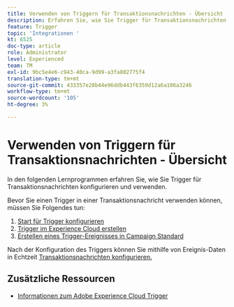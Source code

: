 ```yaml
---
title: Verwenden von Triggern für Transaktionsnachrichten - Übersicht
description: Erfahren Sie, wie Sie Trigger für Transaktionsnachrichten konfigurieren und verwenden.
feature: Trigger
topic: 'Integrationen '
kt: 6525
doc-type: article
role: Administrator
level: Experienced
team: TM
exl-id: 9bc5e4e6-c943-40ca-9d99-a3fa802775f4
translation-type: tm+mt
source-git-commit: 433357e28b44e96ddb443f6359d12a6a106a3246
workflow-type: tm+mt
source-wordcount: '105'
ht-degree: 3%

---
```


# Verwenden von Triggern für Transaktionsnachrichten - Übersicht

In den folgenden Lernprogrammen erfahren Sie, wie Sie Trigger für Transaktionsnachrichten konfigurieren und verwenden.

Bevor Sie einen Trigger in einer Transaktionsnachricht verwenden können, müssen Sie Folgendes tun:

1. [Start für Trigger konfigurieren](/help/integrations/configure-launch-for-triggers.md)
2. [Trigger im Experience Cloud erstellen](/help/integrations/create-a-trigger-in-experience-cloud.md)
3. [Erstellen eines Trigger-Ereignisses in Campaign Standard](/help/integrations/create-a-trigger-event.md)

Nach der Konfiguration des Triggers können Sie mithilfe von Ereignis-Daten in Echtzeit [Transaktionsnachrichten konfigurieren.](/help/integrations/configure-transactional-messages-using-realtime-event-data.md)

## Zusätzliche Ressourcen

* [Informationen zum Adobe Experience Cloud Trigger](https://experienceleague.adobe.com/docs/campaign-standard/using/integrating-with-adobe-cloud/working-with-campaign-and-triggers/about-adobe-experience-cloud-triggers.html?lang=en#integrating-with-adobe-cloud)
